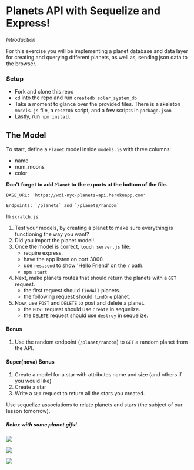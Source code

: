 # Planets API with Sequelize and Express!

_Introduction_

For this exercise you will be implementing a planet database and data layer for creating and querying different planets, as well as, sending json data to the browser.

### Setup
- Fork and clone this repo
- `cd` into the repo and run `createdb solar_system_db`
- Take a moment to glance over the provided files.  There is a skeleton `models.js` file, a `resetDb` script, and a few scripts in `package.json`
- Lastly, run `npm install`

## The Model

To start, define a `Planet` model inside `models.js` with three columns:
- name
- num_moons
- color

**Don't forget to add `Planet` to the exports at the bottom of the file.**

```
BASE_URL: 'https://wdi-nyc-planets-api.herokuapp.com'

Endpoints: `/planets` and `/planets/random`

```

In `scratch.js`:
1. Test your models, by creating a planet to make sure everything is functioning the way you want?
1. Did you import the planet model!
1. Once the model is correct, `touch server.js` file:
    - require express.
    - have the app listen on port 3000.
    - use `res.send` to show 'Hello Friend' on the `/` path.
    - `npm start`
1. Next, make planets routes that should return the planets with a `GET` request.
    - the first request should `findAll` planets.
    - the following request should `findOne` planet.
1. Now, use `POST` and `DELETE` to post and delete a planet.
    - the `POST` request should use `create` in sequelize.
    - the `DELETE` request should use `destroy` in sequelize.


#### Bonus

1. Use the random endpoint (`/planet/random`) to `GET`
a random planet from the API.


#### Super(nova) Bonus

1. Create a model for a star with attributes name and size (and others if you would like)
2. Create a star
3. Write a `GET` request to return all the stars you created.

Use sequelize associations to relate planets and stars (the subject of our lesson tomorrow).

##### Relax with some planet gifs!
![](https://media.giphy.com/media/l4FGJQvXJdKsBboha/giphy.gif)

![](https://media.giphy.com/media/l0He3o8pL9AebplFm/giphy.gif)

![](https://media.giphy.com/media/3o7buctjKD8g5r4544/giphy.gif)
